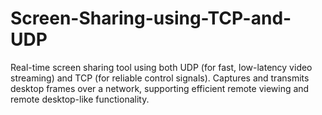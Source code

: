 # Screen-Sharing-using-TCP-and-UDP
Real-time screen sharing tool using both UDP (for fast, low-latency video streaming) and TCP (for reliable control signals). Captures and transmits desktop frames over a network, supporting efficient remote viewing and remote desktop-like functionality.
